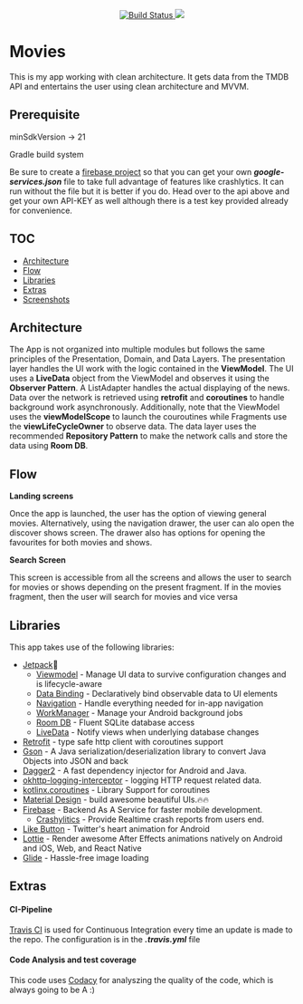 <p align="center">
<a href="https://travis-ci.com/Fbada006/Moveery">
<img src="https://travis-ci.com/Fbada006/Moveery.svg?token=mQy17FzYZ9Tp68NRHPJK&amp;branch=master" alt="Build Status" />
<a href="https://www.codacy.com?utm_source=github.com&amp;utm_medium=referral&amp;utm_content=Fbada006/Moveery&amp;utm_campaign=Badge_Grade">
<img src="https://api.codacy.com/project/badge/Grade/1624b5e6304b4104a39e9ad7780404e5"/>
</a>
</p>

# Movies
This is my app working with clean architecture. It gets data from the TMDB API and entertains the user using
clean architecture and MVVM.



## Prerequisite

minSdkVersion -> 21

Gradle build system

Be sure to create a [firebase project](https://firebase.google.com/) so that you can get your own
***google-services.json*** file to take full advantage of features like crashlytics. It can run without
the file but it is better if you do. Head over to the api above and get your own API-KEY as well
although there is a test key provided already for convenience.


## TOC

- [Architecture](#architecture)
- [Flow](#flow)
- [Libraries](#libraries)
- [Extras](#extras)
- [Screenshots](#screenshots)

## Architecture

The App is not organized into multiple modules but follows the same principles of
the Presentation, Domain, and Data Layers.
The presentation layer handles the UI work with the logic contained in the **ViewModel**.
The UI uses a **LiveData** object from the ViewModel and observes it using the **Observer Pattern**.
A ListAdapter handles the actual displaying of the news. Data over the network is retrieved using
**retrofit** and **coroutines** to handle background work asynchronously. Additionally, note that
the ViewModel uses the **viewModelScope** to launch the couroutines while Fragments use the **viewLifeCycleOwner**
to observe data.
The data layer uses the recommended **Repository Pattern** to make the network calls and store the data using
**Room DB**.

## Flow

 **Landing screens**

  Once the app is launched, the user has the option of viewing general movies. Alternatively, using the
  navigation drawer, the user can alo open the discover shows screen. The drawer also has options
  for opening the favourites for both movies and shows.

 **Search Screen**

 This screen is accessible from all the screens and allows the user to search for movies or shows
 depending on the present fragment. If in the movies fragment, then the user will search for movies
 and vice versa


## Libraries

This app takes use of the following libraries:

- [Jetpack](https://developer.android.com/jetpack)🚀
  - [Viewmodel](https://developer.android.com/topic/libraries/architecture/viewmodel) - Manage UI data to survive configuration changes and is lifecycle-aware
  - [Data Binding](https://developer.android.com/topic/libraries/data-binding) - Declaratively bind observable data to UI elements
  - [Navigation](https://developer.android.com/guide/navigation/) - Handle everything needed for in-app navigation
  - [WorkManager](https://developer.android.com/topic/libraries/architecture/workmanager) - Manage your Android background jobs
  - [Room DB](https://developer.android.com/topic/libraries/architecture/room) - Fluent SQLite database access
  - [LiveData](https://developer.android.com/topic/libraries/architecture/livedata) - Notify views when underlying database changes
- [Retrofit](https://square.github.io/retrofit/) - type safe http client with coroutines support
- [Gson](https://github.com/google/gson) - A Java serialization/deserialization library to convert Java Objects into JSON and back
- [Dagger2](https://github.com/google/dagger) - A fast dependency injector for Android and Java.
- [okhttp-logging-interceptor](https://github.com/square/okhttp/blob/master/okhttp-logging-interceptor/README.md) - logging HTTP request related data.
- [kotlinx.coroutines](https://github.com/Kotlin/kotlinx.coroutines) - Library Support for coroutines
- [Material Design](https://material.io/develop/android/docs/getting-started/) - build awesome beautiful UIs.🔥🔥
- [Firebase](https://firebase.google.com/) - Backend As A Service for faster mobile development.
  - [Crashylitics](https://firebase.google.com/docs/crashlytics) - Provide Realtime crash reports from users end.
- [Like Button](https://github.com/jd-alexander/LikeButton) - Twitter's heart animation for Android
- [Lottie](https://github.com/airbnb/lottie-android) - Render awesome After Effects animations natively on Android and iOS, Web, and React Native
- [Glide](https://github.com/bumptech/glide) - Hassle-free image loading


## Extras

#### CI-Pipeline

[Travis CI](https://travis-ci.com/) is used for Continuous Integration every time an update is made
to the repo. The configuration is in the ***.travis.yml*** file

#### Code Analysis and test coverage

This code uses [Codacy](https://www.codacy.com/) for analyszing the quality of the code, which is
always going to be A :)

